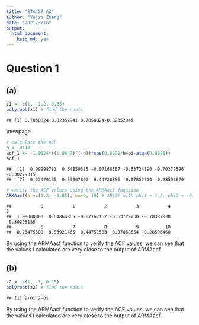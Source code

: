 ```yaml
---
title: "STA457 A3"
author: "Yujia Zheng"
date: "2021/3/16"
output:
  html_document: 
    keep_md: yes
---
```




# Question 1
## (a)

```r
z1 <- c(1, -1.2, 0.85)
polyroot(z1) # find the roots 
```

```
## [1] 0.7058824+0.8235294i 0.7058824-0.8235294i
```

\newpage


```r
# calculate the ACF
h <- 0:10
acf_1 <- -1.0024*((1.0847)^(-h))*cos(0.8622*h+pi-atan(0.0695))
acf_1
```

```
##  [1]  0.99998781  0.64859385 -0.07166367 -0.63724590 -0.70372596 -0.30279315
##  [7]  0.23479135  0.53907892  0.44728856  0.07852714 -0.28593670
```

```r
# verify the ACF values using the ARMAacf function
ARMAacf(ar=c(1.2, -0.85), ma=0, 10) # AR(2) with phi1 = 1.2, phi2 = -0.85
```

```
##           0           1           2           3           4           5 
##  1.00000000  0.64864865 -0.07162162 -0.63729730 -0.70387838 -0.30295135 
##           6           7           8           9          10 
##  0.23475500  0.53921465  0.44751583  0.07868654 -0.28596460
```

By using the ARMAacf function to verify the ACF values, we can see that the values I calculated are very close to the output of ARMAacf.

## (b)

```r
z2 <- c(1, -1, 0.25)
polyroot(z2) # find the roots 
```

```
## [1] 2+0i 2-0i
```

By using the ARMAacf function to verify the ACF values, we can see that the values I calculated are very close to the output of ARMAacf.

